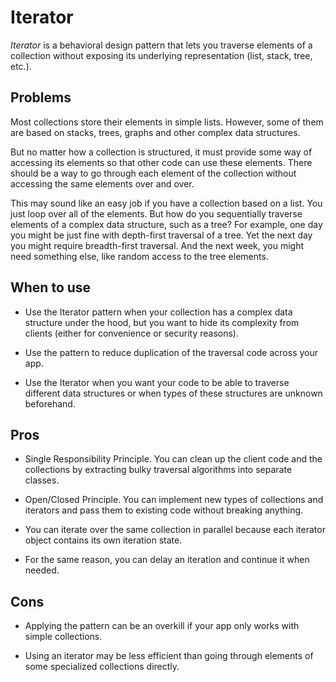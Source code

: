 # Iterator

*Iterator* is a behavioral design pattern that lets you traverse elements of a collection without exposing its underlying representation (list, stack, tree, etc.).

## Problems

Most collections store their elements in simple lists. However, some of them are based on stacks, trees, graphs and other complex data structures.

But no matter how a collection is structured, it must provide some way of accessing its elements so that other code can use these elements. There should be a way to go through each element of the collection without accessing the same elements over and over.

This may sound like an easy job if you have a collection based on a list. You just loop over all of the elements. But how do you sequentially traverse elements of a complex data structure, such as a tree? For example, one day you might be just fine with depth-first traversal of a tree. Yet the next day you might require breadth-first traversal. And the next week, you might need something else, like random access to the tree elements.

## When to use

- Use the Iterator pattern when your collection has a complex data structure under the hood, but you want to hide its complexity from clients (either for convenience or security reasons).

- Use the pattern to reduce duplication of the traversal code across your app.

- Use the Iterator when you want your code to be able to traverse different data structures or when types of these structures are unknown beforehand.

## Pros

- Single Responsibility Principle. You can clean up the client code and the collections by extracting bulky traversal algorithms into separate classes.

- Open/Closed Principle. You can implement new types of collections and iterators and pass them to existing code without breaking anything.

- You can iterate over the same collection in parallel because each iterator object contains its own iteration state.

- For the same reason, you can delay an iteration and continue it when needed.

## Cons

- Applying the pattern can be an overkill if your app only works with simple collections.

- Using an iterator may be less efficient than going through elements of some specialized collections directly.
